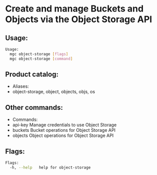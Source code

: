 # Create and manage Buckets and Objects via the Object Storage API

## Usage:
```bash
Usage:
  mgc object-storage [flags]
  mgc object-storage [command]
```

## Product catalog:
- Aliases:
- object-storage, object, objects, objs, os

## Other commands:
- Commands:
- api-key     Manage credentials to use Object Storage
- buckets     Bucket operations for Object Storage API
- objects     Object operations for Object Storage API

## Flags:
```bash
Flags:
  -h, --help   help for object-storage
```

